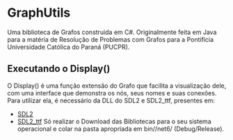 # GraphUtils
Uma biblioteca de Grafos construida em C#. Originalmente feita em Java para a matéria de Resolução de Problemas com Grafos para a Pontifícia Universidade Católica do Paraná (PUCPR).

## Executando o Display()
O Display() é uma função extensão do Grafo que facilita a visualização dele, com uma interface que demonstra os nós, seus nomes e suas conexões. Para utilizar ela, é necessário da DLL do SDL2 e SDL2_ttf, presentes em:
- [SDL2](https://www.libsdl.org/download-2.0.php)
- [SDL2_ttf](https://github.com/libsdl-org/SDL_ttf/releases)
Só realizar o Download das Bibliotecas para o seu sistema operacional e colar na pasta apropriada em bin/<Target>/net6/ (Debug/Release).